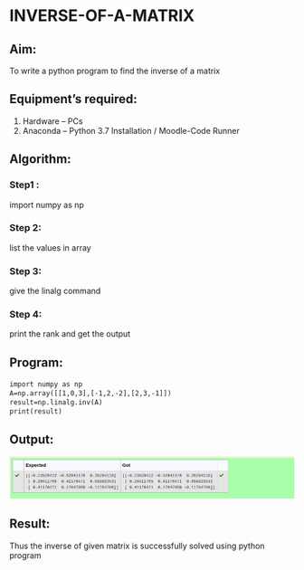 # INVERSE-OF-A-MATRIX
## Aim:
To write a python program to find the inverse of a matrix
## Equipment’s required:
1. 	Hardware – PCs
2. 	Anaconda – Python 3.7 Installation / Moodle-Code Runner
## Algorithm:
### Step1 : 
import numpy as np
### Step 2: 
list the values in array
### Step 3: 
give the linalg command
### Step 4: 
print the rank and get the output
## Program:
```
import numpy as np
A=np.array([[1,0,3],[-1,2,-2],[2,3,-1]])
result=np.linalg.inv(A)
print(result)
```
## Output:
!["output"](/inverse%20output.png)
## Result:
Thus the inverse of given matrix is successfully solved using python program

